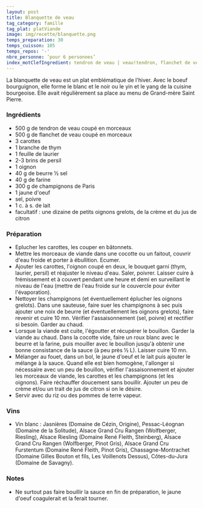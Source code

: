```yaml
---
layout: post
title: Blanquette de veau
tag_category: famille
tag_plat: platViande
image: img/recette/blanquette.png
temps_preparation: 30
temps_cuisson: 105
temps_repos: '-'
nbre_personne: ‘pour 6 personnes’
index_motClefIngredient: tendron de veau | veau!tendron, flanchet de veau | veau!flanchet, oignon, champignon
---
```

La blanquette de veau est un plat emblématique de l'hiver. Avec le boeuf bourguignon, elle forme le blanc et le noir ou le yin et le yang de la cuisine bourgeoise. Elle avait régulièrement sa place au menu de Grand-mère Saint Pierre.

### Ingrédients
* 500 g de tendron de veau coupé en morceaux
* 500 g de flanchet de veau coupé en morceaux
* 3 carottes
* 1 branche de thym
* 1 feuille de laurier
* 2-3 brins de persil
* 1 oignon
* 40 g de beurre ½ sel
* 40 g de farine
* 300 g de champignons de Paris
* 1 jaune d'oeuf
* sel, poivre
* 1 c. à s. de lait
* facultatif : une dizaine de petits oignons grelots, de la crème et du jus de citron


### Préparation
* Eplucher les carottes, les couper en bâtonnets.
* Mettre les morceaux de viande dans une cocotte ou un faitout, couvrir d'eau froide et porter à ébullition. Ecumer.
* Ajouter les carottes, l'oignon coupé en deux, le bouquet garni (thym, laurier, persil) et réajuster le niveau d'eau. Saler, poivrer. Laisser cuire à frémissement et à couvert pendant une heure et demi en surveillant le niveau de l'eau (mettre de l'eau froide sur le couvercle pour éviter l'évaporation).
* Nettoyer les champignons (et éventuellement éplucher les oignons grelots). Dans une sauteuse, faire suer les champignons à sec puis ajouter une noix de beurre (et éventuellement les oignons grelots), faire revenir et cuire 10 mn. Vérifier l'assaisonnement (sel, poivre) et rectifier si besoin. Garder au chaud.
* Lorsque la viande est cuite, l'égoutter et récupérer le bouillon. Garder la viande au chaud. Dans la cocotte vide, faire un roux blanc avec le beurre et la farine, puis mouiller avec le bouillon jusqu'à obtenir une bonne consistance de la sauce (à peu près ½ L). Laisser cuire 10 mn.
* Mélanger au fouet, dans un bol, le jaune d'oeuf et le lait puis ajouter le mélange à la sauce. Quand elle est bien homogène, l'allonger si nécessaire avec un peu de bouillon, vérifier l'assaisonnement et ajouter les morceaux de viande, les carottes et les champignons (et les oignons). Faire réchauffer doucement sans bouillir. Ajouter un peu de crème et/ou un trait de jus de citron si on le désire.
* Servir avec du riz ou des pommes de terre vapeur.


### Vins
* Vin blanc : Jasnières (Domaine de Cézin, Origine), Pessac-Léognan (Domaine de la Solitude), Alsace Grand Cru Rangen (Wolfberger, Riesling), Alsace Riesling (Domaine René Fleith, Steinberg), Alsace Grand Cru Rangen (Wolfberger, Pinot Gris), Alsace Grand Cru Furstentum (Domaine René Fleith, Pinot Gris), Chassagne-Montrachet (Domaine Gilles Bouton et fils,	Les Voillenots Dessus), Côtes-du-Jura (Domaine de Savagny).  


### Notes
* Ne surtout pas faire bouillir la sauce en fin de préparation, le jaune d'oeuf coagulerait et la ferait tourner.
